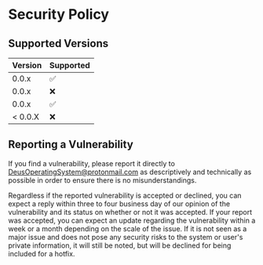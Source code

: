 # Security Policy

## Supported Versions

| Version | Supported          |
| ------- | ------------------ |
| 0.0.x   | :white_check_mark: |
| 0.0.x   | :x:                |
| 0.0.x   | :white_check_mark: |
| < 0.0.X | :x:                |

## Reporting a Vulnerability

If you find a vulnerability, please report it directly to DeusOperatingSystem@protonmail.com as descriptively and technically as possible in order to ensure there is no misunderstandings.

Regardless if the reported vulnerability is accepted or declined, you can expect a reply within three to four business day of our opinion of the vulnerability and its status on whether or not it was accepted.
If your report was accepted, you can expect an update regarding the vulnerability within a week or a month depending on the scale of the issue. If it is not seen as a major issue and does not pose any security risks to the system or user's private information, it will still be noted, but will be declined for being included for a hotfix.
